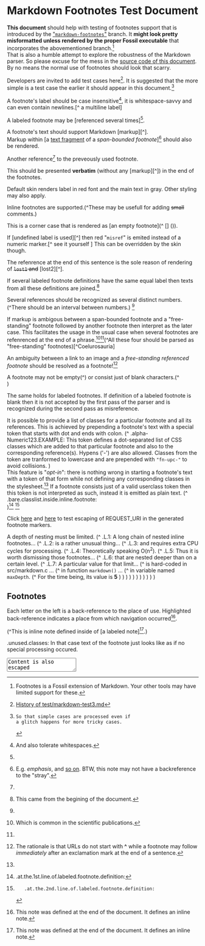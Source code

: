 
Markdown Footnotes Test Document
================================

**This document** should help with testing of footnotes support that
is introduced by the ["`markdown-footnotes`"][branch] branch.
It **might look pretty misformatted unless rendered by the proper Fossil
executable** that incorporates the abovementioned branch.[^1]  
That is also a humble attempt to explore the robustness of the Markdown parser.
So please excuse for the mess in the [source code of this document][src].
By no means the normal use of footnotes should look that scarry.

Developers are invited to add test cases here[^here].
It is suggested that the more simple is a test case the earlier it should
appear in this document.[^ if glitch occurs	]


[^lost3]: This note was defined at the begining of the document.

[^duplicate]: This came from the begining of the document.

A footnote's label should be case insensitive[^ case INSENSITIVE ],
it is whitespace-savvy and can even contain newlines.[^ a
multiline
label]

A labeled footnote may be [referenced several times][^many-refs].

A footnote's text should support Markdown [markup][^].  
Markup within [a [text fragment](https://en.wikipedia.org/wiki/Lorem_ipsum)
of a *span-bounded footnote*][^markup] should also be rendered.

Another reference[^many-refs] to the preveously used footnote.

[^lost2]: This note was defined in the middle of the document.
   It references [its previous][^lost3] 
   and [the forthcoming][^lost1] siblings.

[^i am strayed]:
  This should be presented **verbatim** (without any [markup][^])
  in the end of the footnotes.
  
  Default skin renders label in red font and the main text in gray.
  Other styling may also apply.

Inline footnotes are supported.(^These may be usefull for adding
<s>small</s> comments.)

This is a corner case that is rendered as [an empty footnote](^  []  ()).

If [undefined label is used][^] then red "`misref`" is emited instead of
a numeric marker.[^ see it yourself ]
This can be overridden by the skin though.

The refenrence at the end of this sentence is the sole reason of
rendering of <s>`lost1` and</s> [lost2][^].

If several labeled footnote definitions have the same equal label then texts
from all these definitions are joined.[^duplicate]

Several references should be recognized as several distinct numbers.
(^There should be an interval between numbers.) [^many-refs]

If markup is ambigous between a span-bounded footnote and
a "free-standing" footnote followed by another footnote
then interpret as the later case.
This facilitates the usage in the usual case
when several footnotes are refenrenced at the end
of a phrase.[^scipub][^many-refs](^All these four should
be parsed as "free-standing" footnotes)[^Coelurosauria]

An ambiguity between a link to an image and a *free-standing referenced
footnote* should be resolved as a footnote![^not-image]

A footnote may not be empty(^)
or consist just of blank characters.(^        
              )

The same holds for labeled footnotes. If definition of a labeled footnote
is blank then it is not accepted by the first pass of the parser and
is recognized during the second pass as misreference.
[^ This definition consists of just blanks ]:     
     
     
<style>
  li.fn-upc-example span.fn-upc {
    border: solid 2px lightgreen;
    border-radius: 0.25em;
    padding-left: 2px;
    padding-right: 2px;
    margin-bottom: 0.2em;
  }
  li.fn-upc-example span.fn-upcDot:first-child {
    font-weight: bold;
  }
  sup.noteref.fn-upc-example,
  span.notescope.fn-upc-example sup.noteref {
    border: solid 2px lightgreen;
[^duplicate]:
      Labeled footnote definition may appear anywhere.
      That part came from inside of an inline style definition.
    border-radius: 0.4em;
    padding: 2px;
  }
  sup.noteref.fn-upc-example::after,
  span.notescope.fn-upc-example sup.noteref::after {
    content: " ⛄";
  }
  sup.noteref.fn-upc-example:hover::after,
  span.notescope.fn-upc-example sup.noteref:hover::after {
    content: " 👻";
  }
  li.fn-upc-l span.fn-upc  {
    font-size: 60%;
    color: orange;
  }
  li.fn-upc-l span.fn-upc span.fn-upcDot {
    display: none;
  }
</style>

It is possible to provide a list of classes for a particular footnote and
all its references. This is achieved by prepending a footnote's text with
a special token that starts with dot and ends with colon.
(^
   .alpha-Numeric123.EXAMPLE:
   This token defines a dot-separated list of CSS classes
   which are added to that particular footnote and also to the
   corresponding reference(s). Hypens ('-') are also allowed.
   Classes from the token are tranformed to lowercase and are prepended
   with `"fn-upc-"` to avoid collisions.
)  
This feature is "*opt-in*": there is nothing wrong in starting a footnote's
text with a token of that form while not defining any corresponding classes
in the stylesheet.[^nostyle]
If a footnote consists just of a valid userclass token then this token
is not interpreted as such, instead it is emitted as plain text.
(^  
   .bare.classlist.inside.inline.footnote:  
)[^bare1]
[^bare2]

[^duplicate]: .with.UPC.token:   
   When duplicates are joined their UPC tokens are treated as plain-text.
   Blank characters between token and main text must be preserved.

<html>
  Click
  <a href="?a=B&quote='&nonASCII=😂&script=<script>alert('Broken!');</script>">
  here</a> and
  <a href='?a=B&quote="&nonASCII=😂&script=<script>alert("Broken!");</script>'>
  here</a>
  to test escaping of REQUEST_URI in the generated footnote markers.
</html>

A depth of nesting must be limited.
(^
 .L.1: A long chain of nested inline footnotes...
 (^
  .L.2: is a rather unusual thing...
  (^
   .L.3: and requires extra CPU cycles for processing.
   (^
    .L.4: Theoretically speaking O(n<sup>2</sup>).
    (^
     .L.5: Thus it is worth dismissing those footnotes...
     (^
      .L.6: that are nested deeper than on a certain level.
      (^
       .L.7: A particular value for that limit...
       (^
        is hard-coded in src/markdown.c ...
        (^
         in function `markdown()` ...
         (^
          in variable named `maxDepth`.
          (^
           For the time being, its value is **5**
          )
         )
        )
       )
      )
     )
    )
   )
  )
 )
)

## Footnotes

[branch]: /timeline?r=markdown-footnotes&nowiki

[^ 1]:  Footnotes is a Fossil extension of
        Markdown. Your other tools may have limited support for these.

[^here]: [History of test/markdown-test3.md](/finfo/test/markdown-test3.md)

[src]: /file/test/markdown-test3.md?ci=markdown-footnotes&txt&ln

[^if glitch occurs]:
        So that simple cases are processed even if
        a glitch happens for more tricky cases.

[^	CASE	 insensitive  	]: And also tolerate whitespaces.

[^ a multiline label ]: But at a footnote's definition it should still
    be written within square brackets
             on a single line.

[^duplicate]: And that came from the end of the document.

[^many-refs]:
   Each letter on the left is a back-reference to the place of use.
   Highlighted back-reference indicates a place from which navigation
   occurred[^lost1].

[^lost1]: This note was defined at the end of the document.
   It defines an inline note.
   
   (^This is inline note defined inside of [a labeled note][^lost1].)

[^markup]:   E.g. *emphasis*, and [so on](/md_rules).
   BTW, this note may not have a backreference to the "stray".

[^undefined label is used]: For example due to a typo.

[^not-image]: The rationale is that URLs do not start with **^**
  while a footnote may follow *immediately* after an exclamation mark
  at the end of a sentence.

[^another stray]: Just to verify the correctness of ordering and styling.

[^scipub]: Which is common in the scientific publications.

[^bare1]:  .at.the.1st.line.of.labeled.footnote.definition:
     

[^bare2]:  
           .at.the.2nd.line.of.labeled.footnote.definition:
           
[^stray with UPC]: .UPC-token:
    A token of user-provided classes must be rendered within strays.
    Aslo: this and the previous line may not have extra indentation.

[^nostyle]:
  .unused.classes:
  In that case text of the footnote just looks like as if
  no special processing occured.


[^ <script>alert("You have been pwned!");</script> ]: Labels are escaped

[^ <textarea>"Last words here...' ]:
  <textarea>Content is also escaped</textarea>
